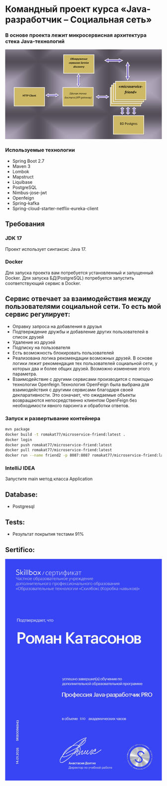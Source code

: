 # Командный проект курса «Java-разработчик – Социальная сеть»
###  В основе проекта лежит микросервисная архитектура стека Java-технологий
![image](./swagger/7.png )
### Используемые технологии
- Spring Boot 2.7
- Maven 3
- Lombok
- Mapstruct
- Liquibase
- PostgreSQL
- Nimbus-jose-jwt
- Openfeign
- Spring-kafka
- Spring-cloud-starter-netflix-eureka-client

## Требования

### JDK 17
Проект использует синтаксис Java 17. 
### Docker
Для запуска проекта вам потребуется установленный и запущенный Docker.
Для запуска БД(PostgreSQL) потребуется запустить соответствующий сервис в Docker.

##   Сервис отвечает за взаимодействия между пользователями социальной сети. То есть мой сервис регулирует:
- Оправку запроса на добавления в друзья
-  Подтверждение дружбы и добавление других пользователей в список друзей
-	Удаление  из друзей
-	Подписку на пользователя
-	Есть возможность блокировать пользователей
- Реализована логика рекомендации возможных друзей. В основе логики лежит рекомендация тех пользователей социальной сети,  у которых два и более общих друзей. Возможно изменение этого параметра.
- Взаимодействие с другими сервисами производится с помощью технологии  Openfeign.Технология OpenFeign была выбрана для взаимодействия с другими сервисами благодаря своей декларативности. Это означает, что ожидаемые объекты возвращаются непосредственно клиентом OpenFeign без необходимости явного парсинга и обработки ответов.



### Запуск и  развертывание контейнера 

```bash
mvn package 
docker build -t romakat77/microservice-friend:latest .
docker login
docker push romakat77/microservice-friend:latest
docker pull romakat77/microservice-friend:latest
docker run --name friend2 -p 8087:8087 romakat77/microservice-friend:latest
```


### IntelliJ IDEA

Запустите main метод класса Application


## Database:
- Postgresql
## Tests:
- Результат покрытия тестами 91%
##  Sertifico:


![image](./swagger/1.jpg )